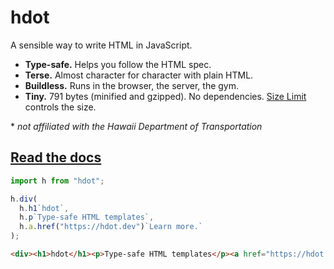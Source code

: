 # hdot

A sensible way to write HTML in JavaScript.

- **Type-safe.** Helps you follow the HTML spec.
- **Terse.** Almost character for character with plain HTML.
- **Buildless.** Runs in the browser, the server, the gym.
- **Tiny.** 791 bytes (minified and gzipped). No dependencies.
  [Size Limit](https://github.com/ai/size-limit) controls the size.

\* _not affiliated with the Hawaii Department of Transportation_


## [Read the docs](https://hdot.dev/)

```js
import h from "hdot"; 

h.div(
  h.h1`hdot`,
  h.p`Type-safe HTML templates`,
  h.a.href("https://hdot.dev")`Learn more.`
);
```
```html
<div><h1>hdot</h1><p>Type-safe HTML templates</p><a href="https://hdot.dev">Learn more.</a></div>
```

